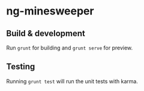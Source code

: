 # ng-minesweeper

## Build & development

Run `grunt` for building and `grunt serve` for preview.

## Testing

Running `grunt test` will run the unit tests with karma.
